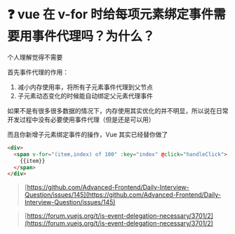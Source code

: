 # :question: vue 在 v-for 时给每项元素绑定事件需要用事件代理吗？为什么？

个人理解觉得不需要

首先事件代理的作用：

1. 减小内存使用率，将所有子元素事件代理到父节点
2. 子元素动态变化的时候能自动绑定父元素代理事件

如果不是有很多很多数据的情况下，内存使用其实优化的并不明显，所以说在日常开发过程中没有必要使用事件代理（但是还是可以用）

而且你新增子元素绑定事件的操作，Vue 其实已经替你做了

```html
<div>
  <span v-for="(item,index) of 100" :key="index" @click="handleClick">
    {{item}}
  </span>
</div>
```

> [https://github.com/Advanced-Frontend/Daily-Interview-Question/issues/145](https://github.com/Advanced-Frontend/Daily-Interview-Question/issues/145)

> [https://forum.vuejs.org/t/is-event-delegation-necessary/3701/2](https://forum.vuejs.org/t/is-event-delegation-necessary/3701/2)

